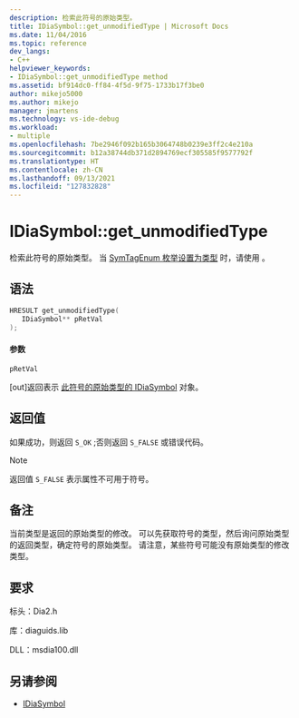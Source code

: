```yaml
---
description: 检索此符号的原始类型。
title: IDiaSymbol::get_unmodifiedType | Microsoft Docs
ms.date: 11/04/2016
ms.topic: reference
dev_langs:
- C++
helpviewer_keywords:
- IDiaSymbol::get_unmodifiedType method
ms.assetid: bf914dc0-ff84-4f5d-9f75-1733b17f3be0
author: mikejo5000
ms.author: mikejo
manager: jmartens
ms.technology: vs-ide-debug
ms.workload:
- multiple
ms.openlocfilehash: 7be2946f092b165b3064748b0239e3ff2c4e210a
ms.sourcegitcommit: b12a38744db371d2894769ecf305585f9577792f
ms.translationtype: HT
ms.contentlocale: zh-CN
ms.lasthandoff: 09/13/2021
ms.locfileid: "127832828"
---
```

# <a name="idiasymbolget_unmodifiedtype"></a>IDiaSymbol::get_unmodifiedType
检索此符号的原始类型。 当 [SymTagEnum 枚举设置为类型](../../debugger/debug-interface-access/symtagenum.md) 时，请使用 。

## <a name="syntax"></a>语法

```C++
HRESULT get_unmodifiedType( 
   IDiaSymbol** pRetVal
);
```

#### <a name="parameters"></a>参数
 `pRetVal`

[out]返回表示 [此符号的原始类型的 IDiaSymbol](../../debugger/debug-interface-access/idiasymbol.md) 对象。

## <a name="return-value"></a>返回值
 如果成功，则返回 `S_OK` ;否则返回 `S_FALSE` 或错误代码。

> [!NOTE]
> 返回值 `S_FALSE` 表示属性不可用于符号。

## <a name="remarks"></a>备注
 当前类型是返回的原始类型的修改。 可以先获取符号的类型，然后询问原始类型的返回类型，确定符号的原始类型。 请注意，某些符号可能没有原始类型的修改类型。

## <a name="requirements"></a>要求
 标头：Dia2.h

 库：diaguids.lib

 DLL：msdia100.dll

## <a name="see-also"></a>另请参阅
- [IDiaSymbol](../../debugger/debug-interface-access/idiasymbol.md)
